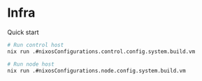 # Infra

Quick start

```bash
# Run control host
nix run .#nixosConfigurations.control.config.system.build.vm

# Run node host
nix run .#nixosConfigurations.node.config.system.build.vm
```

